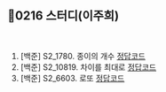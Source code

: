 
## 📘0216 스터디(이주희)
</br>

1. [백준] S2_1780.	종이의 개수 [정답코드](https://github.com/daejeon5-algostudy/AlgorithmStudy/blob/main/%EC%8A%A4%ED%84%B0%EB%94%94/0218/%EC%9D%B4%EC%A3%BC%ED%9D%AC/%EC%A2%85%EC%9D%B4%EC%9D%98%EA%B0%AF%EC%88%98.java)
2. [백준] S2_10819.	차이를 최대로 [정답코드](https://github.com/daejeon5-algostudy/AlgorithmStudy/blob/main/%EC%8A%A4%ED%84%B0%EB%94%94/0218/%EC%9D%B4%EC%A3%BC%ED%9D%AC/%EC%B0%A8%EC%9D%B4%EB%A5%BC%EC%B5%9C%EB%8C%80%EB%A1%9C.java)
3. [백준] S2_6603.	로또 [정답코드](https://github.com/daejeon5-algostudy/AlgorithmStudy/blob/main/%EC%8A%A4%ED%84%B0%EB%94%94/0218/%EC%9D%B4%EC%A3%BC%ED%9D%AC/%EB%A1%9C%EB%98%90.java)
